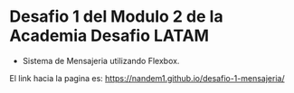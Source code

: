 # Desafio 1 del Modulo 2 de la Academia Desafio LATAM

* Sistema de Mensajeria utilizando Flexbox.

El link hacia la pagina es: https://nandem1.github.io/desafio-1-mensajeria/